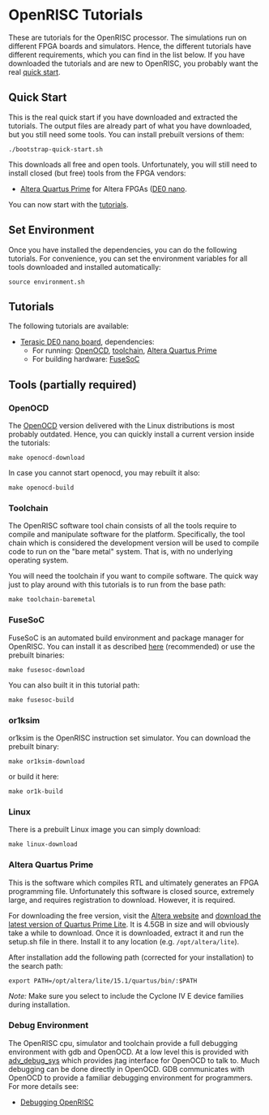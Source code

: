 # OpenRISC Tutorials

These are tutorials for the OpenRISC processor. The simulations run on
different FPGA boards and simulators. Hence, the different tutorials
have different requirements, which you can find in the list below. If
you have downloaded the tutorials and are new to OpenRISC, you
probably want the real [quick start](#quick-start).

## Quick Start

This is the real quick start if you have downloaded and extracted the
tutorials. The output files are already part of what you have
downloaded, but you still need some tools. You can install prebuilt
versions of them:

    ./bootstrap-quick-start.sh

This downloads all free and open tools. Unfortunately, you will still
need to install closed (but free) tools from the FPGA vendors:

* [Altera Quartus Prime](#altera-quartus-prime) for Altera FPGAs
  ([DE0 nano](de0_nano/README.md).

You can now start with the [tutorials](#tutorials).

## Set Environment

Once you have installed the dependencies, you can do the following
tutorials. For convenience, you can set the environment variables for
all tools downloaded and installed automatically:

    source environment.sh

## Tutorials

The following tutorials are available:

* [Terasic DE0 nano board](de0_nano/README.md), dependencies:
  * For running: [OpenOCD](#openocd), [toolchain](#toolchain),
    [Altera Quartus Prime](#altera-quartus-prime)
  * For building hardware: [FuseSoC](#fusesoc)


## Tools (partially required)

### OpenOCD

The [OpenOCD](http://www.openocd.org) version delivered with the Linux
distributions is most probably outdated. Hence, you can quickly
install a current version inside the tutorials:

	make openocd-download

In case you cannot start openocd, you may rebuilt it also:

    make openocd-build

### Toolchain

The OpenRISC software tool chain consists of all the tools require to
compile and manipulate software for the platform. Specifically, the
tool chain which is considered the development version will be used to
compile code to run on the "bare metal" system. That is, with no
underlying operating system.

You will need the toolchain if you want to compile software. The quick
way just to play around with this tutorials is to run from the base
path:

	make toolchain-baremetal

### FuseSoC

FuseSoC is an automated build environment and package manager for
OpenRISC. You can install it as described
[here](https://github.com/olofk/fusesoc) (recommended) or use the
prebuilt binaries:

	make fusesoc-download

You can also built it in this tutorial path:

    make fusesoc-build

### or1ksim

or1ksim is the OpenRISC instruction set simulator. You can download
the prebuilt binary:

    make or1ksim-download

or build it here:

    make or1k-build

### Linux

There is a prebuilt Linux image you can simply download:

    make linux-download

### Altera Quartus Prime

This is the software which compiles RTL and ultimately generates an
FPGA programming file. Unfortunately this software is closed source,
extremely large, and requires registration to download. However, it is
required.

For downloading the free version, visit the
[Altera website](http://dl.altera.com/?edition=lite) and
[download the latest version of Quartus Prime Lite](http://download.altera.com/akdlm/software/acdsinst/15.1/185/ib_tar/Quartus-lite-15.1.0.185-linux.tar). It
is 4.5GB in size and will obviously take a while to download. Once it
is downloaded, extract it and run the setup.sh file in there. Install
it to any location (e.g. `/opt/altera/lite`).

After installation add the following path (corrected for your
installation) to the search path:

	export PATH=/opt/altera/lite/15.1/quartus/bin/:$PATH

*Note:* Make sure you select to include the Cyclone IV E device
 families during installation.

### Debug Environment

The OpenRISC cpu, simulator and toolchain provide a full debugging 
environment with gdb and OpenOCD.  At a low level this is provided with 
[adv_debug_sys](https://github.com/olofk/adv_debug_sys) which provides
jtag interface for OpenOCD to talk to.  Much debugging can be done 
directly in OpenOCD.  GDB communicates with OpenOCD to provide a familiar
debugging environment for programmers.  For more details see: 

 * [Debugging OpenRISC](docs/Debugging.md)

